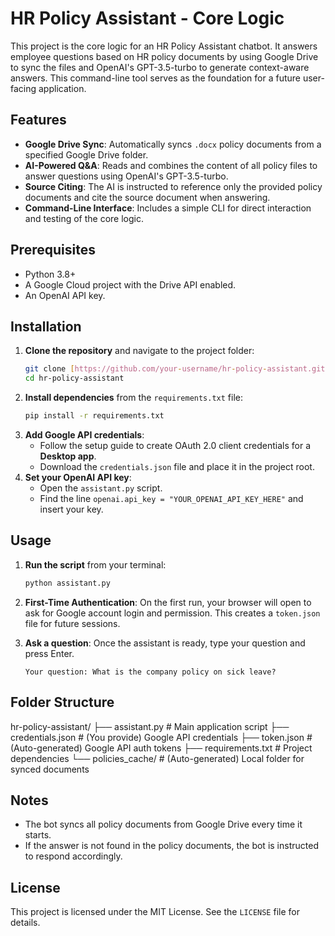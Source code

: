 # HR Policy Assistant - Core Logic

This project is the core logic for an HR Policy Assistant chatbot. It answers employee questions based on HR policy documents by using Google Drive to sync the files and OpenAI's GPT-3.5-turbo to generate context-aware answers. This command-line tool serves as the foundation for a future user-facing application.

## Features

* **Google Drive Sync**: Automatically syncs `.docx` policy documents from a specified Google Drive folder.
* **AI-Powered Q&A**: Reads and combines the content of all policy files to answer questions using OpenAI's GPT-3.5-turbo.
* **Source Citing**: The AI is instructed to reference only the provided policy documents and cite the source document when answering.
* **Command-Line Interface**: Includes a simple CLI for direct interaction and testing of the core logic.

## Prerequisites

* Python 3.8+
* A Google Cloud project with the Drive API enabled.
* An OpenAI API key.

## Installation

1.  **Clone the repository** and navigate to the project folder:
    ```bash
    git clone [https://github.com/your-username/hr-policy-assistant.git](https://github.com/your-username/hr-policy-assistant.git)
    cd hr-policy-assistant
    ```
2.  **Install dependencies** from the `requirements.txt` file:
    ```bash
    pip install -r requirements.txt
    ```
3.  **Add Google API credentials**:
    * Follow the setup guide to create OAuth 2.0 client credentials for a **Desktop app**.
    * Download the `credentials.json` file and place it in the project root.
4.  **Set your OpenAI API key**:
    * Open the `assistant.py` script.
    * Find the line `openai.api_key = "YOUR_OPENAI_API_KEY_HERE"` and insert your key.

## Usage

1.  **Run the script** from your terminal:
    ```bash
    python assistant.py
    ```
2.  **First-Time Authentication**: On the first run, your browser will open to ask for Google account login and permission. This creates a `token.json` file for future sessions.

3.  **Ask a question**: Once the assistant is ready, type your question and press Enter.
    ```
    Your question: What is the company policy on sick leave?
    ```

## Folder Structure


hr-policy-assistant/
├── assistant.py            # Main application script
├── credentials.json        # (You provide) Google API credentials
├── token.json              # (Auto-generated) Google API auth tokens
├── requirements.txt        # Project dependencies
└── policies_cache/         # (Auto-generated) Local folder for synced documents


## Notes

* The bot syncs all policy documents from Google Drive every time it starts.
* If the answer is not found in the policy documents, the bot is instructed to respond accordingly.

## License

This project is licensed under the MIT License. See the `LICENSE` file for details.
